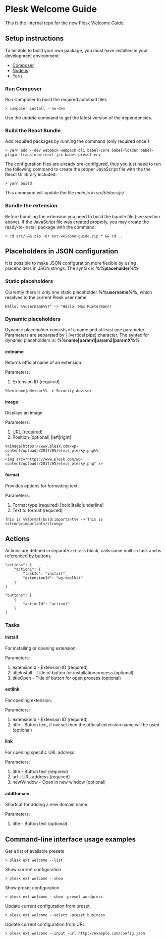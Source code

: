 # Plesk Welcome Guide

This is the internal repo for the new Plesk Welcome Guide.

## Setup instructions

To be able to build your own package, you must have installed in your development environment:

* [Composer](https://getcomposer.org/)
* [Node.js](https://nodejs.org/en/)
* [Yarn](https://yarnpkg.com/en/)

### Run Composer

Run Composer to build the required autoload files

```
> composer install --no-dev
```

Use the _update_ command to get the latest version of the dependencies.

### Build the React Bundle

Add required packages by running the command (only required once!): 

```
> yarn add --dev webpack webpack-cli babel-core babel-loader babel-plugin-transform-react-jsx babel-preset-env
```

The configuration files are already pre-configured, thus you just need to run the following command to create the proper JavaScript file with the the React UI library included:

```
> yarn build
```

This command will update the file _main.js_ in _src/htdocs/js/_.

### Bundle the extension

Before bundling the extension you need to build the bundle file (see section above). If the JavaScript file was created properly, you may create the ready-to-install package with the command:

```
> cd src/ && zip -6r ext-welcome-guide.zip * && cd ..
```

## Placeholders in JSON configuration

It is possible to make JSON configuration more flexible by using placeholders in JSON strings. The syntax is **%%placeholder%%**.

### Static placeholders

Currently there is only one static placeholder **%%username%%**, which resolves to the current Plesk user name.

```
Hallo, %%username%%!" -> "Hallo, Max Mustermann!
```

### Dynamic placeholders

Dynamic placeholder consists of a name and at least one parameter. Parameters are separated by | (vertical pipe) character. The syntax for dynamic placeholders is: **%%name|param1|param2|paramX%%**

#### extname

Returns official name of an extension.

Parameters:
1. Extension ID (required)

```
%%extname|advisor%% -> Security Advisor
```

#### image

Displays an image.

Parameters:
1. URL (required)
2. Position (optional) [left|right]

```
%%image|https://www.plesk.com/wp-content/uploads/2017/05/elvis_plesky.png%%
->
<img src="https://www.plesk.com/wp-content/uploads/2017/05/elvis_plesky.png" />
```

#### format

Provides options for formatting text.

Parameters:
1. Format type (required) [bold|italic|underline]
2. Text to format (required)

```
This is %%format|bold|important%% -> This is <strong>important</strong>
```

## Actions

Actions are defined in separate `actions` block, calls some built-in task and is referenced by buttons.

```
"actions": {
    "action1": {
        "taskId": "install",
        "extensionId": "wp-toolkit"
    }
}
```

```
"buttons": [
    {
        "actionId": "action1"
    }
]
```

### Tasks

#### install

For installing or opening extension.

Parameters:
1. extensionId - Extension ID (required)
2. titleInstall - Title of button for installation process (optional)
3. titleOpen - Title of button for open process (optional)

#### extlink

For opening extension.

Parameters:
1. extensionId - Extension ID (required)
2. title - Button text, if not set then the official extension name will be used (optional)

#### link

For opening specific URL address.

Parameters:
1. title - Button text (required)
2. url - URL address (required)
3. newWindow - Open in new window (optional)

#### addDomain

Shortcut for adding a new domain name.

Parameters:
1. title  - Button text (optional)

## Command-line interface usage examples

Get a list of available presets

```
> plesk ext welcome --list
```

Show current configuration

```
> plesk ext welcome --show
```

Show preset configuration

```
> plesk ext welcome --show -preset wordpress
```

Update current configuration from preset

```
> plesk ext welcome --select -preset business
```

Update current configuration from URL

```
> plesk ext welcome --input -url http://example.com/config.json
```
